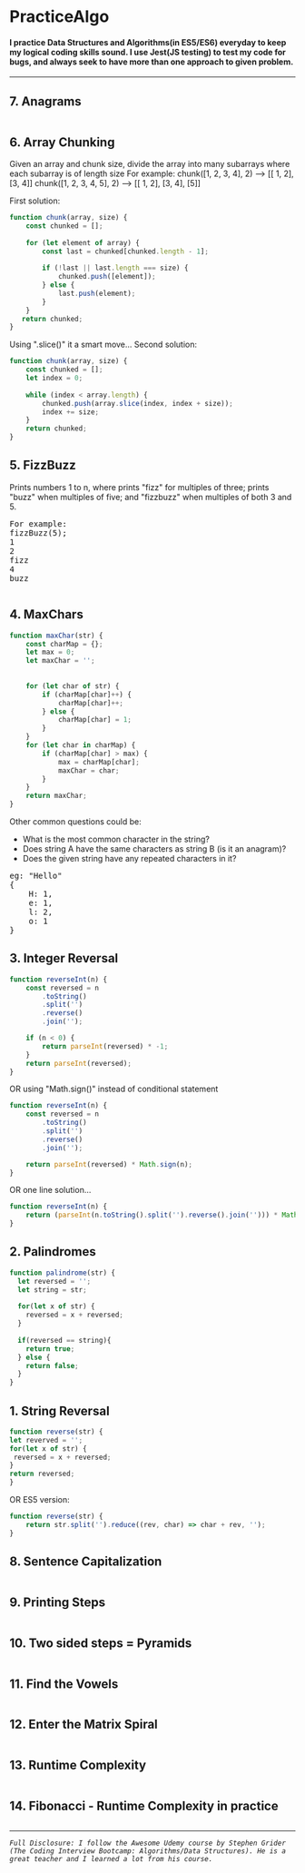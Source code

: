# **PracticeAlgo**
#### I practice Data Structures and Algorithms(in ES5/ES6) everyday to keep my logical coding skills sound. I use Jest(JS testing) to test my code for bugs, and always seek to have more than one approach to given problem.

---





## 7. Anagrams 
```javascript

```

## 6. Array Chunking 
Given an array and chunk size, divide the array into many subarrays where each subarray is of length size
For example:
chunk([1, 2, 3, 4], 2) --> [[ 1, 2], [3, 4]]
chunk([1, 2, 3, 4, 5], 2) --> [[ 1, 2], [3, 4], [5]]

First solution:
```javascript
function chunk(array, size) {
    const chunked = [];
    
    for (let element of array) {
        const last = chunked[chunked.length - 1];
        
        if (!last || last.length === size) {
            chunked.push([element]);
        } else {
            last.push(element);
        }
    }
   return chunked; 
}
```

Using ".slice()" it a smart move...
Second solution:
```javascript
function chunk(array, size) {
    const chunked = [];
    let index = 0;
    
    while (index < array.length) {
        chunked.push(array.slice(index, index + size));
        index += size;
    }
    return chunked;
}
```

## 5. FizzBuzz
Prints numbers 1 to n, where prints "fizz" for multiples of three; prints "buzz" when multiples of five; and "fizzbuzz" when multiples of both 3 and 5. 
<pre>
For example: 
fizzBuzz(5);
1
2   
fizz   
4
buzz
</pre>
```javascript

```

## 4. MaxChars 
```javascript
function maxChar(str) {
    const charMap = {};
    let max = 0;
    let maxChar = '';
    
    
    for (let char of str) {
        if (charMap[char]++) {
            charMap[char]++;
        } else {
            charMap[char] = 1;
        }
    }
    for (let char in charMap) {
        if (charMap[char] > max) {
            max = charMap[char];
            maxChar = char; 
        }
    }
    return maxChar;
}
```
Other common questions could be: 
- What is the most common character in the string?
- Does string A have the same characters as string B (is it an anagram)?
- Does the given string have any repeated characters in it?

<pre>
eg: "Hello"
{
    H: 1,
    e: 1,
    l: 2,
    o: 1
}
</pre>

## 3. Integer Reversal
```javascript
function reverseInt(n) {
    const reversed = n
        .toString()
        .split('')
        .reverse()
        .join('');

    if (n < 0) {
        return parseInt(reversed) * -1;
    }
    return parseInt(reversed);
}
```
OR using "Math.sign()" instead of conditional statement
```javascript
function reverseInt(n) {
    const reversed = n
        .toString()
        .split('')
        .reverse()
        .join('');

    return parseInt(reversed) * Math.sign(n);
}
```
OR one line solution...
```javascript
function reverseInt(n) {
    return (parseInt(n.toString().split('').reverse().join(''))) * Math.sign();
}
```

## 2. Palindromes
```javascript
function palindrome(str) {
  let reversed = '';
  let string = str;
  
  for(let x of str) {
    reversed = x + reversed;
  }
  
  if(reversed == string){
    return true;
  } else {
    return false;
  }
}
```

## 1. String Reversal
 ```javascript
function reverse(str) {
 let reverved = '';
 for(let x of str) {
  reversed = x + reversed;
 }
 return reversed;
} 
 ```
OR ES5 version:
```javascript
function reverse(str) {
    return str.split('').reduce((rev, char) => char + rev, '');
}
```
 



## 8. Sentence Capitalization 
```javascript

```

##  9. Printing Steps
```javascript

```

## 10. Two sided steps = Pyramids
```javascript

```

## 11. Find the Vowels
```javascript

```

## 12. Enter the Matrix Spiral
```javascript

```

## 13. Runtime Complexity
```javascript

```

## 14. Fibonacci - Runtime Complexity in practice
```javascript

```
---

*`Full Disclosure: I follow the Awesome Udemy course by Stephen Grider (The Coding Interview Bootcamp: Algorithms/Data Structures). He is a great teacher and I learned a lot from his course.`*


